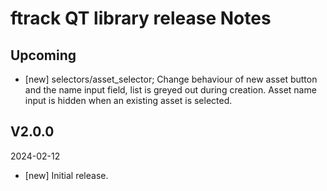 # ftrack QT library release Notes

## Upcoming

* [new] selectors/asset_selector; Change behaviour of new asset button and the name input field, list is greyed out during creation. Asset name input is hidden when an existing asset is selected. 

## V2.0.0
2024-02-12

*  [new] Initial release.
